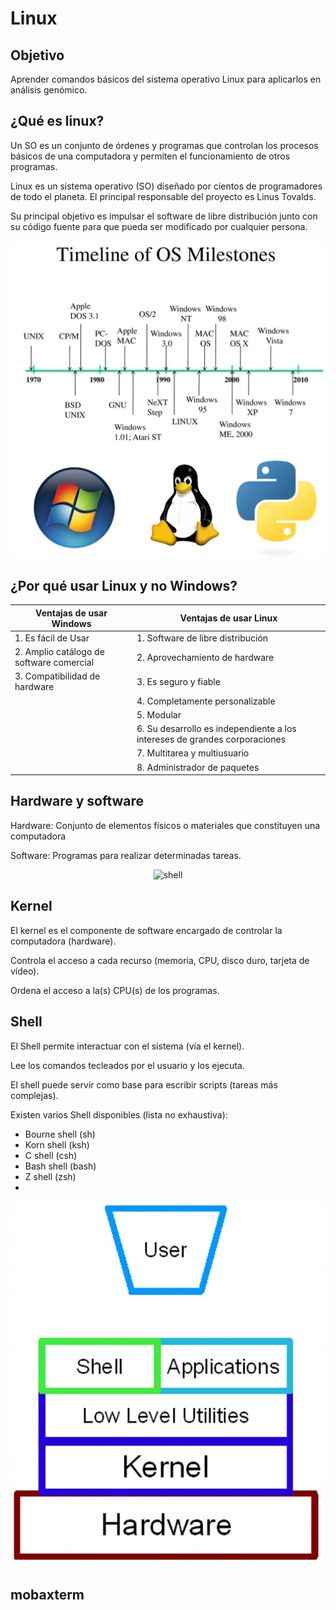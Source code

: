 # Linux

## Objetivo

Aprender comandos básicos del sistema operativo Linux para aplicarlos en análisis genómico.

## ¿Qué es linux?

Un SO es un conjunto de órdenes y programas que controlan los procesos básicos de una computadora y permiten el funcionamiento de otros programas.

Linux es un sistema operativo (SO) diseñado por cientos de programadores de todo el planeta. El principal responsable del proyecto es Linus Tovalds.

Su principal objetivo es impulsar el software de libre distribución junto con su código fuente para que pueda ser modificado por cualquier persona.

<p align="center">
  <img src="https://github.com/Martinez-Gregorio-Hector/AnalisisGenomico-EcologiaFESIztacala/blob/main/Unidad1/Figuras/Timeline_of_OS.jpg?raw=true" alt="shell" />
</p>


## ¿Por qué usar Linux y no Windows?

| Ventajas de usar Windows                  | Ventajas de usar Linux                                                      |
| ----------------------------------------- | --------------------------------------------------------------------------- |
| 1\. Es fácil de Usar                      | 1\. Software de libre distribución                                          |
| 2\. Amplio catálogo de software comercial | 2\. Aprovechamiento de hardware                                             |
| 3\. Compatibilidad de hardware            | 3\. Es seguro y fiable                                                      |
|                                           | 4\. Completamente personalizable                                            |
|                                           | 5\. Modular                                                                 |
|                                           | 6\. Su desarrollo es independiente a los intereses de grandes corporaciones |
|                                           | 7\. Multitarea y multiusuario                                               |
|                                           | 8\. Administrador de paquetes                                               |

## Hardware y software

Hardware: Conjunto de elementos físicos o materiales que constituyen una computadora

Software: Programas para realizar determinadas tareas. 

<p align="center">
  <img src="[https://github.com/Martinez-Gregorio-Hector/AnalisisGenomico-EcologiaFESIztacala/blob/main/Unidad1/Figuras/Timeline_of_OS.jpg?raw=true](https://github.com/Martinez-Gregorio-Hector/AnalisisGenomico-EcologiaFESIztacala/blob/main/Unidad1/Figuras/Hardware_Software.jpg)" alt="shell" />
</p>

## Kernel

El kernel es el componente de software encargado de controlar la computadora (hardware). 

Controla el acceso a cada recurso (memoria, CPU, disco duro, tarjeta de vídeo).

Ordena el acceso a la(s) CPU(s) de los programas.

## Shell

El Shell permite interactuar con el sistema (vía el kernel).

Lee los comandos tecleados por el usuario y los ejecuta.

El shell puede servir como base para escribir scripts (tareas más complejas).

Existen varios Shell disponibles (lista no exhaustiva): 
* Bourne shell (sh) 
* Korn shell (ksh) 
* C shell (csh)
* Bash shell (bash) 
* Z shell (zsh)
* 

<p align="center">
  <img src="https://github.com/Martinez-Gregorio-Hector/AnalisisGenomico-EcologiaFESIztacala/blob/main/Unidad1/Figuras/shell.jpg?raw=true" alt="shell" />
</p>

## mobaxterm



